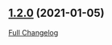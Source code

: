## [1.2.0](https://ugate.github.io/sqler-mdb/tree/v1.2.0) (2021-01-05)
[Full Changelog](https://ugate.github.io/sqler-mdb/compare/v1.2.0...v1.2.0)
